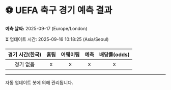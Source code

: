 # ⚽️ UEFA 축구 경기 예측 결과

**예측 날짜:** 2025-09-17 (Europe/London)

⏳ 업데이트 시간: 2025-09-16 10:18:25 (Asia/Seoul)

| 경기 시간(한국) | 홈팀 | 어웨이팀 | 예측 | 배당률(odds) |
|:-------------:|:-----:|:-------:|:-----:|:------------:|
| 경기 없음 | x | x | x | x |

---
자동 업데이트 봇에 의해 관리됩니다.

